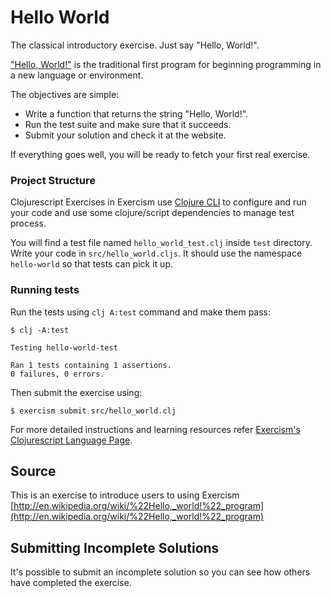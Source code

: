 # Hello World

The classical introductory exercise. Just say "Hello, World!".

["Hello, World!"](http://en.wikipedia.org/wiki/%22Hello,_world!%22_program) is
the traditional first program for beginning programming in a new language
or environment.

The objectives are simple:

- Write a function that returns the string "Hello, World!".
- Run the test suite and make sure that it succeeds.
- Submit your solution and check it at the website.

If everything goes well, you will be ready to fetch your first real exercise.

### Project Structure

Clojurescript Exercises in Exercism use [Clojure CLI](https://clojure.org/guides/getting_started#_clojure_installer_and_cli_tools) to configure and run your code and use some clojure/script dependencies to manage test process.

You will find a test file named `hello_world_test.clj` inside `test` directory.
Write your code in `src/hello_world.cljs`. It should use the namespace `hello-world` so that tests can pick it up.

### Running tests

Run the tests using `clj A:test` command and make them pass:

```
$ clj -A:test

Testing hello-world-test

Ran 1 tests containing 1 assertions.
0 failures, 0 errors.
```

Then submit the exercise using:

```
$ exercism submit src/hello_world.clj
```

For more detailed instructions and learning resources refer [Exercism's Clojurescript Language Page](http://exercism.io/languages/clojurescript).

## Source

This is an exercise to introduce users to using Exercism [http://en.wikipedia.org/wiki/%22Hello,_world!%22_program](http://en.wikipedia.org/wiki/%22Hello,_world!%22_program)

## Submitting Incomplete Solutions
It's possible to submit an incomplete solution so you can see how others have completed the exercise.

